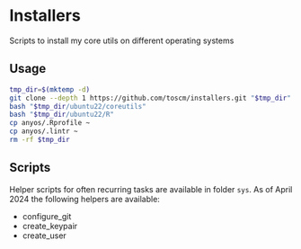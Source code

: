 # Installers

Scripts to install my core utils on different operating systems

## Usage

```bash
tmp_dir=$(mktemp -d)
git clone --depth 1 https://github.com/toscm/installers.git "$tmp_dir"
bash "$tmp_dir/ubuntu22/coreutils"
bash "$tmp_dir/ubuntu22/R"
cp anyos/.Rprofile ~
cp anyos/.lintr ~ 
rm -rf $tmp_dir
```

## Scripts

Helper scripts for often recurring tasks are available in folder `sys`. As of April 2024 the following helpers are available:

- configure_git
- create_keypair
- create_user
